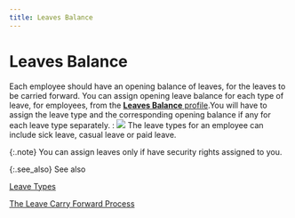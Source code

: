 ```yaml
---
title: Leaves Balance
---
```


# Leaves Balance


Each employee should have an opening balance of leaves, for the leaves  to be carried forward. You can assign opening leave balance for each type  of leave, for employees, from the [**Leaves Balance** profile]({{site.tc_baseurl}}/employees/leave-management/leave-balances/the_leave_balance_profile.html).You will have to assign the leave type and the corresponding opening  balance if any for each leave type separately.
: ![]({{site.tc_baseurl}}/img/example.gif) The  leave types for an employee can include sick leave, casual leave or paid  leave.


{:.note}
You can assign leaves only if have security  rights assigned to you.


{:.see_also}
See also


[Leave  Types]({{site.tc_baseurl}}/employees/leave-management/leave-types/the_leave_types_profile.html)


[The  Leave Carry Forward Process]({{site.tc_baseurl}}/employees/leave-management/carry-forward-leaves/the_leave_carry_forward_process.html)
